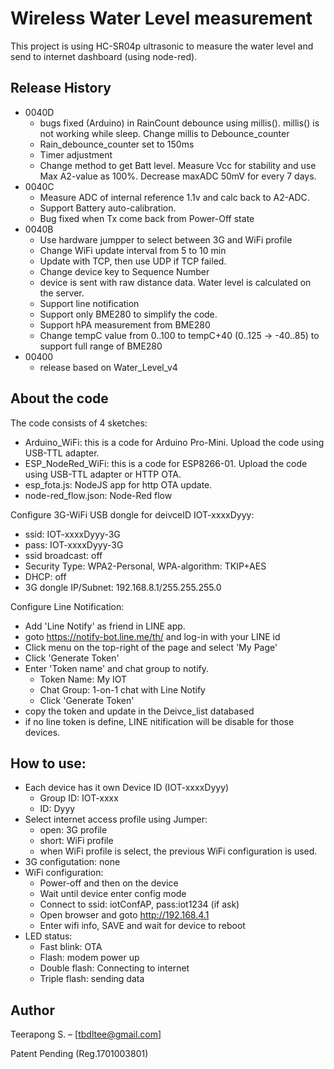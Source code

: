 # Wireless Water Level measurement
This project is using HC-SR04p ultrasonic to measure the water level and send to internet dashboard (using node-red).

## Release History
* 0040D
  * bugs fixed (Arduino) in RainCount debounce using millis(). millis() is not working while sleep. Change millis to Debounce_counter
  * Rain_debounce_counter set to 150ms
  * Timer adjustment
  * Change method to get Batt level. Measure Vcc for stability and use Max A2-value as 100%. Decrease maxADC 50mV for every 7 days.
* 0040C
  * Measure ADC of internal reference 1.1v and calc back to A2-ADC.
  * Support Battery auto-calibration.
  * Bug fixed when Tx come back from Power-Off state
* 0040B
  * Use hardware jumpper to select between 3G and WiFi profile
  * Change WiFi update interval from 5 to 10 min
  * Update with TCP, then use UDP if TCP failed.
  * Change device key to Sequence Number
  * device is sent with raw distance data. Water level is calculated on the server.
  * Support line notification
  * Support only BME280 to simplify the code. 
  * Support hPA measurement from BME280
  * Change tempC value from 0..100 to tempC+40 (0..125 -> -40..85) to support full range of BME280
* 00400
  * release based on Water_Level_v4

## About the code
The code consists of 4 sketches:
* Arduino_WiFi:       this is a code for Arduino Pro-Mini. Upload the code using USB-TTL adapter.
* ESP_NodeRed_WiFi:   this is a code for ESP8266-01. Upload the code using USB-TTL adapter or HTTP OTA.
* esp_fota.js:        NodeJS app for http OTA update.
* node-red_flow.json: Node-Red flow

Configure 3G-WiFi USB dongle for deivceID IOT-xxxxDyyy:
* ssid: IOT-xxxxDyyy-3G
* pass: IOT-xxxxDyyy-3G
* ssid broadcast: off
* Security Type: WPA2-Personal, WPA-algorithm: TKIP+AES
* DHCP: off
* 3G dongle IP/Subnet: 192.168.8.1/255.255.255.0

Configure Line Notification:
* Add 'Line Notify' as friend in LINE app.
* goto https://notify-bot.line.me/th/ and log-in with your LINE id
* Click menu on  the top-right of the page and select  'My Page'
* Click 'Generate Token'
* Enter 'Token name' and chat group to notify.
  * Token Name: My IOT
  * Chat Group: 1-on-1 chat with Line Notify
  * Click 'Generate Token'
* copy the token and update in the Deivce_list databased
* if no line token is define, LINE nitification will be disable for those devices.

## How to use:
* Each device has it own Device ID (IOT-xxxxDyyy)
  * Group ID: IOT-xxxx
  * ID: Dyyy
* Select internet access profile using Jumper:
  * open: 3G profile
  * short: WiFi profile
  * when WiFi profile is select, the previous WiFi configuration is used.
* 3G configutation: none
* WiFi configuration:
  * Power-off and then on the device
  * Wait until device enter config mode
  *	Connect to ssid: iotConfAP, pass:iot1234 (if ask)
  *	Open browser and goto http://192.168.4.1
  * Enter wifi info, SAVE and wait for device to reboot
* LED status:
  * Fast blink:   OTA
  * Flash:        modem power up
  * Double flash: Connecting to internet
  * Triple flash:	sending data
  
## Author

Teerapong S. –  [tbdltee@gmail.com]

Patent Pending (Reg.1701003801)
